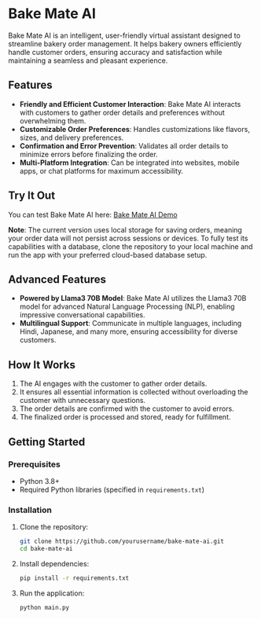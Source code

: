 # Bake Mate AI

Bake Mate AI is an intelligent, user-friendly virtual assistant designed to streamline bakery order management. It helps bakery owners efficiently handle customer orders, ensuring accuracy and satisfaction while maintaining a seamless and pleasant experience.

## Features
- **Friendly and Efficient Customer Interaction**: Bake Mate AI interacts with customers to gather order details and preferences without overwhelming them.
- **Customizable Order Preferences**: Handles customizations like flavors, sizes, and delivery preferences.
- **Confirmation and Error Prevention**: Validates all order details to minimize errors before finalizing the order.
- **Multi-Platform Integration**: Can be integrated into websites, mobile apps, or chat platforms for maximum accessibility.

## Try It Out
You can test Bake Mate AI here: [Bake Mate AI Demo](https://bake-mate-ai-xnex.vercel.app/)

**Note**: The current version uses local storage for saving orders, meaning your order data will not persist across sessions or devices. To fully test its capabilities with a database, clone the repository to your local machine and run the app with your preferred cloud-based database setup.

## Advanced Features
- **Powered by Llama3 70B Model**: Bake Mate AI utilizes the Llama3 70B model for advanced Natural Language Processing (NLP), enabling impressive conversational capabilities.
- **Multilingual Support**: Communicate in multiple languages, including Hindi, Japanese, and many more, ensuring accessibility for diverse customers.


## How It Works
1. The AI engages with the customer to gather order details.
2. It ensures all essential information is collected without overloading the customer with unnecessary questions.
3. The order details are confirmed with the customer to avoid errors.
4. The finalized order is processed and stored, ready for fulfillment.

## Getting Started

### Prerequisites
- Python 3.8+
- Required Python libraries (specified in `requirements.txt`)

### Installation
1. Clone the repository:
   ```bash
   git clone https://github.com/yourusername/bake-mate-ai.git
   cd bake-mate-ai
   ```
2. Install dependencies:
   ```bash
   pip install -r requirements.txt
   ```
3. Run the application:
   ```bash
   python main.py
   ```



